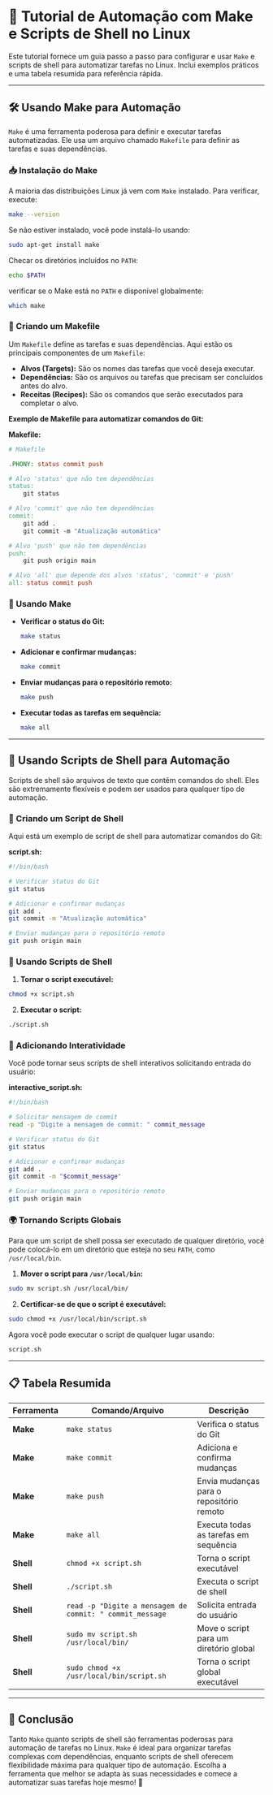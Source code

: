 # 📌 Tutorial de Automação com Make e Scripts de Shell no Linux

Este tutorial fornece um guia passo a passo para configurar e usar `Make` e scripts de shell para automatizar tarefas no Linux. Inclui exemplos práticos e uma tabela resumida para referência rápida.

---

## 🛠️ Usando Make para Automação

`Make` é uma ferramenta poderosa para definir e executar tarefas automatizadas. Ele usa um arquivo chamado `Makefile` para definir as tarefas e suas dependências.

### 📥 Instalação do Make

A maioria das distribuições Linux já vem com `Make` instalado. Para verificar, execute:

```bash
make --version
```

Se não estiver instalado, você pode instalá-lo usando:

```bash
sudo apt-get install make
```

Checar os diretórios incluídos no `PATH`:

```bash
echo $PATH
```

verificar se o Make está no `PATH` e disponível globalmente:

```bash
which make
```

### 📄 Criando um Makefile

Um `Makefile` define as tarefas e suas dependências. Aqui estão os principais componentes de um `Makefile`:

- **Alvos (Targets):** São os nomes das tarefas que você deseja executar.
- **Dependências:** São os arquivos ou tarefas que precisam ser concluídos antes do alvo.
- **Receitas (Recipes):** São os comandos que serão executados para completar o alvo.

**Exemplo de Makefile para automatizar comandos do Git:**

**Makefile:**

```makefile
# Makefile

.PHONY: status commit push

# Alvo 'status' que não tem dependências
status:
	git status

# Alvo 'commit' que não tem dependências
commit:
	git add .
	git commit -m "Atualização automática"

# Alvo 'push' que não tem dependências
push:
	git push origin main

# Alvo 'all' que depende dos alvos 'status', 'commit' e 'push'
all: status commit push
```

### 🚀 Usando Make

- **Verificar o status do Git:**

  ```bash
  make status
  ```

- **Adicionar e confirmar mudanças:**

  ```bash
  make commit
  ```

- **Enviar mudanças para o repositório remoto:**

  ```bash
  make push
  ```

- **Executar todas as tarefas em sequência:**
  ```bash
  make all
  ```

---

## 📝 Usando Scripts de Shell para Automação

Scripts de shell são arquivos de texto que contêm comandos do shell. Eles são extremamente flexíveis e podem ser usados para qualquer tipo de automação.

### 📄 Criando um Script de Shell

Aqui está um exemplo de script de shell para automatizar comandos do Git:

**script.sh:**

```bash
#!/bin/bash

# Verificar status do Git
git status

# Adicionar e confirmar mudanças
git add .
git commit -m "Atualização automática"

# Enviar mudanças para o repositório remoto
git push origin main
```

### 🚀 Usando Scripts de Shell

1. **Tornar o script executável:**

```bash
chmod +x script.sh
```

2. **Executar o script:**

```bash
./script.sh
```

### 🔧 Adicionando Interatividade

Você pode tornar seus scripts de shell interativos solicitando entrada do usuário:

**interactive_script.sh:**

```bash
#!/bin/bash

# Solicitar mensagem de commit
read -p "Digite a mensagem de commit: " commit_message

# Verificar status do Git
git status

# Adicionar e confirmar mudanças
git add .
git commit -m "$commit_message"

# Enviar mudanças para o repositório remoto
git push origin main
```

### 🌍 Tornando Scripts Globais

Para que um script de shell possa ser executado de qualquer diretório, você pode colocá-lo em um diretório que esteja no seu `PATH`, como `/usr/local/bin`.

1. **Mover o script para `/usr/local/bin`:**

```bash
sudo mv script.sh /usr/local/bin/
```

2. **Certificar-se de que o script é executável:**

```bash
sudo chmod +x /usr/local/bin/script.sh
```

Agora você pode executar o script de qualquer lugar usando:

```bash
script.sh
```

---

## 📋 Tabela Resumida

| Ferramenta | Comando/Arquivo                                          | Descrição                                |
| ---------- | -------------------------------------------------------- | ---------------------------------------- |
| **Make**   | `make status`                                            | Verifica o status do Git                 |
| **Make**   | `make commit`                                            | Adiciona e confirma mudanças             |
| **Make**   | `make push`                                              | Envia mudanças para o repositório remoto |
| **Make**   | `make all`                                               | Executa todas as tarefas em sequência    |
| **Shell**  | `chmod +x script.sh`                                     | Torna o script executável                |
| **Shell**  | `./script.sh`                                            | Executa o script de shell                |
| **Shell**  | `read -p "Digite a mensagem de commit: " commit_message` | Solicita entrada do usuário              |
| **Shell**  | `sudo mv script.sh /usr/local/bin/`                      | Move o script para um diretório global   |
| **Shell**  | `sudo chmod +x /usr/local/bin/script.sh`                 | Torna o script global executável         |

---

## 🌟 Conclusão

Tanto `Make` quanto scripts de shell são ferramentas poderosas para automação de tarefas no Linux. `Make` é ideal para organizar tarefas complexas com dependências, enquanto scripts de shell oferecem flexibilidade máxima para qualquer tipo de automação. Escolha a ferramenta que melhor se adapta às suas necessidades e comece a automatizar suas tarefas hoje mesmo! 🚀
